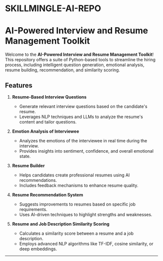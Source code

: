 # SKILLMINGLE-AI-REPO

# AI-Powered Interview and Resume Management Toolkit  

Welcome to the **AI-Powered Interview and Resume Management Toolkit**! This repository offers a suite of Python-based tools to streamline the hiring process, including intelligent question generation, emotional analysis, resume building, recommendation, and similarity scoring.  

## Features  

1. **Resume-Based Interview Questions**  
   - Generate relevant interview questions based on the candidate's resume.  
   - Leverages NLP techniques and LLMs to analyze the resume's content and tailor questions.  

2. **Emotion Analysis of Interviewee**  
   - Analyzes the emotions of the interviewee in real time during the interview.  
   - Provides insights into sentiment, confidence, and overall emotional state.  

3. **Resume Builder**  
   - Helps candidates create professional resumes using AI recommendations.  
   - Includes feedback mechanisms to enhance resume quality.  

4. **Resume Recommendation System**  
   - Suggests improvements to resumes based on specific job requirements.  
   - Uses AI-driven techniques to highlight strengths and weaknesses.  

5. **Resume and Job Description Similarity Scoring**  
   - Calculates a similarity score between a resume and a job description.  
   - Employs advanced NLP algorithms like TF-IDF, cosine similarity, or deep embeddings.  

---